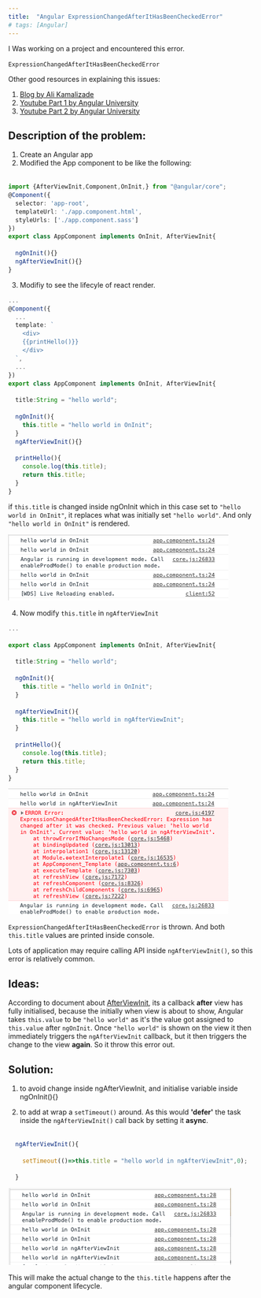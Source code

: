 ```yaml
---
title:  "Angular ExpressionChangedAfterItHasBeenCheckedError"
# tags: [Angular] 
---
```


I Was working on a project and encountered this error.

`ExpressionChangedAfterItHasBeenCheckedError`

Other good resources in explaining this issues:

1. [Blog by Ali Kamalizade](https://medium.com/better-programming/expressionchangedafterithasbeencheckederror-in-angular-what-why-and-how-to-fix-it-c6bdc0b22787)
2. [Youtube Part 1 by Angular University](https://www.youtube.com/watch?v=l3jZDGOZBEs&t=286s)
3. [Youtube Part 2 by Angular University](https://www.youtube.com/watch?v=MFNvDBb6q9c&ab_channel=AngularUniversity)


## Description of the problem:

1. Create an Angular app
2. Modified the App component to be like the following:


```ts

import {AfterViewInit,Component,OnInit,} from "@angular/core";
@Component({
  selector: 'app-root',
  templateUrl: './app.component.html',
  styleUrls: ['./app.component.sass']
})
export class AppComponent implements OnInit, AfterViewInit{

  ngOnInit(){}
  ngAfterViewInit(){}
}
```

3. Modifiy to see the lifecyle of react render.

```ts
...
@Component({
  ...
  template: `
    <div>
    {{printHello()}}
    </div>
  `,
  ...
})
export class AppComponent implements OnInit, AfterViewInit{

  title:String = "hello world";

  ngOnInit(){
    this.title = "hello world in OnInit";
  }
  ngAfterViewInit(){}
  
  printHello(){
    console.log(this.title);
    return this.title;
  }
}
```

if `this.title` is changed inside ngOnInit which in this case set to `"hello world in OnInit"`, it replaces what was initially set `"hello world"`. And only `"hello world in OnInit"` is rendered.


![onInit](/assets/images/2020-18-09/onInit.png)


4. Now modify `this.title` in `ngAfterViewInit`

```ts
...

export class AppComponent implements OnInit, AfterViewInit{

  title:String = "hello world";

  ngOnInit(){
    this.title = "hello world in OnInit";
  }
  
  ngAfterViewInit(){
    this.title = "hello world in ngAfterViewInit";
  }
  
  printHello(){
    console.log(this.title);
    return this.title;
  }
}

```
![ngAfterViewInit](/assets/images/2020-18-09/ngAfterViewInit.png)

`ExpressionChangedAfterItHasBeenCheckedError` is thrown. And both `this.title` values are printed inside console.

Lots of application may require calling API inside `ngAfterViewInit()`, so this error is relatively common.

## Ideas:

According to document about [AfterViewInit](https://angular.io/api/core/AfterViewInit), its a callback **after** view has fully initialised, because the initially when view is about to show, Angular takes `this.value` to be `"hello world"` as it's the value got assigned to `this.value` after `ngOnInit`. Once `"hello world"` is shown on the view it then immediately triggers the `ngAfterViewInit` callback, but it then triggers the change to the view **again**. So it throw this error out.

## Solution:

1. to avoid change inside ngAfterViewInit, and initialise variable inside ngOnInit(){}

2. to add at wrap a `setTimeout()` around. As this would **'defer'** the task inside the `ngAfterViewInit()` call back by setting it **async**.


```ts

  ngAfterViewInit(){
  
    setTimeout(()=>this.title = "hello world in ngAfterViewInit",0);

  }

```
![after-setTimeout](/assets/images/2020-18-09/after-setTimeout.png)

This will make the actual change to the `this.title` happens after the angular component lifecycle.

